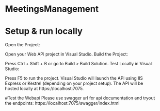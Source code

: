 # MeetingsManagement

# Setup & run locally
Open the Project:

Open your Web API project in Visual Studio.
Build the Project:

Press Ctrl + Shift + B or go to Build > Build Solution.
Test Locally in Visual Studio:

Press F5 to run the project.
Visual Studio will launch the API using IIS Express or Kestrel (depending on your project setup).
The API will be hosted locally at https://localhost:7075.

#Test the Webapi
Please use swagger url for api documentation and tryout the endpoints: https://localhost:7075/swagger/index.html
